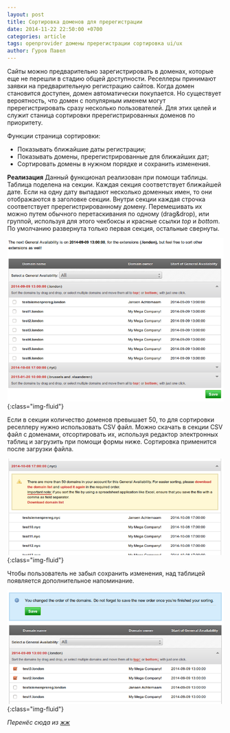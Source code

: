 ```yaml
---
layout: post
title: Сортировка доменов для пререгистрации
date: 2014-11-22 22:50:00 +0700
categories: article
tags: openprovider домены пререгистрации сортировка ui/ux
author: Гуров Павел
---
```


Сайты можно предварительно зарегистрировать в доменах, которые еще не перешли в стадию общей доступности. Реселлеры принимают заявки на предварительную регистрацию сайтов. Когда домен становится доступен, домен автоматически покупается. Но существует вероятность, что домен с популярным именем могут пререгистрировать сразу несколько пользователей. Для этих целей и служит станица сортировки пререгистрированных доменов по приоритету.

Функции страница сортировки:
* Показывать ближайшие даты регистрации;
* Показывать домены, пререгистрированные для ближайших дат;
* Сортировать домены в нужном порядке и сохранить изменения.

**Реализация**
Данный функционал реализован при помощи таблицы. Таблица поделена на секции. Каждая секция соответствует ближайшей дате. Если на одну дату выпадают несколько доменных имен, то они отображаются в заголовке секции. Внутри секции каждая строчка соответствует пререгистрированному домену. Перемешивать их можно путем обычного перетаскивания по одному (drag&drop), или группой, используя для этого чекбоксы и красные ссылки _top_ и _bottom_. По умолчанию развернута только первая секция, остальные свернуты.

![prereg-1](/assets/img/1077_original.png){:class="img-fluid"}

Если в секции количество доменов превышает 50, то для сортировки реселлеру нужно использовать CSV файл. Можно скачать в секции CSV файл с доменами, отсортировать их, используя редактор электронных таблиц и загрузить при помощи формы ниже. Сортировка применится после загрузки файла.

![prereg-2](/assets/img/1718_original.png){:class="img-fluid"}

Чтобы пользователь не забыл сохранить изменения, над таблицей появляется дополнительное напоминание.

![prereg-2](/assets/img/2004_original.png){:class="img-fluid"}

*Перенёс сюда из [жж](https://gurovpavel.livejournal.com/1101.html)*
